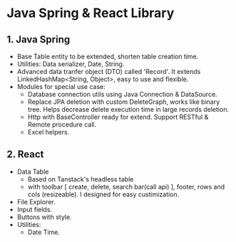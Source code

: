 # Java Spring & React Library

## 1. Java Spring
- Base Table entity to be extended, shorten table creation time.
- Utilities: Data serializer, Date, String.
- Advanced data tranfer object (DTO) called 'Record'. It extends LinkedHashMap<String, Object>, easy to use and flexible.
- Modules for special use case:
  - Database connection utils using Java Connection & DataSource.
  - Replace JPA deletion with custom DeleteGraph, works like binary tree. Helps decrease delete execution time in large records deletion.
  - Http with BaseController ready for extend. Support RESTful & Remote procedure call.
  - Excel helpers.
 
## 2. React
- Data Table
  - Based on Tanstack's headless table  
  - with toolbar [ create, delete, search bar(call api) ], footer, rows and cols (resizeable). I designed for easy custimization.
- File Explorer.
- Input fields.
- Buttons with style.
- Utilities:
  - Date Time.

